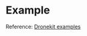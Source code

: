 # Example

Reference: [Dronekit examples](https://dronekit-python.readthedocs.io/en/latest/examples/index.html#example-toc)
